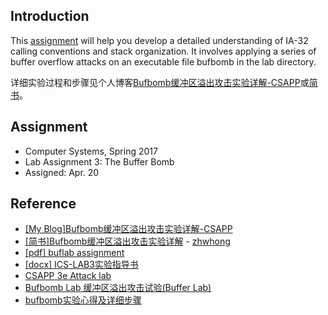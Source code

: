 ## Introduction

This [assignment](https://github.com/zhwhong/Bufbomb_CSAPP/blob/master/buflab.pdf) will help you develop a detailed understanding of IA-32 calling conventions and stack
organization. It involves applying a series of buffer overflow attacks on an executable file bufbomb in the
lab directory.

详细实验过程和步骤见个人博客[Bufbomb缓冲区溢出攻击实验详解-CSAPP](http://zhwhong.ml/2017/05/29/buffer-overflow-attack/)或[简书](http://www.jianshu.com/p/dc41c84cef17)。

## Assignment

- Computer Systems, Spring 2017
- Lab Assignment 3: The Buffer Bomb
- Assigned: Apr. 20

## Reference

- [[My Blog]Bufbomb缓冲区溢出攻击实验详解-CSAPP](http://zhwhong.ml/2017/05/29/buffer-overflow-attack/)
- [[简书]Bufbomb缓冲区溢出攻击实验详解](http://www.jianshu.com/p/dc41c84cef17) - [zhwhong](http://www.jianshu.com/u/38cd2a8c425e)
- [[pdf] buflab assignment](https://github.com/zhwhong/Bufbomb_CSAPP/blob/master/buflab.pdf)
- [[docx] ICS-LAB3实验指导书](https://github.com/zhwhong/Bufbomb_CSAPP/blob/master/ICS-LAB3%E5%AE%9E%E9%AA%8C%E6%8C%87%E5%AF%BC%E4%B9%A6.docx)
- [CSAPP 3e Attack lab](http://blog.csdn.net/lijun538/article/details/50682387)
- [Bufbomb Lab 缓冲区溢出攻击试验(Buffer Lab)](http://blog.sina.com.cn/s/blog_65eb367a0101exfa.html)
- [bufbomb实验心得及详细步骤](http://blog.csdn.net/q1w2e3r4470/article/details/44976755)
